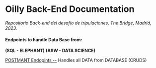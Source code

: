 # Oilly Back-End Documentation

*Repositorio Back-end del desafío de tripulaciones, The Bridge, Madrid, 2023.*

#### **Endpoints to handle Data Base from:**
**(SQL - ELEPHANT)**
**(ASW - DATA SCIENCE)**

[POSTMANT Endopints --](https://documenter.getpostman.com/view/26092524/2s93m612DD)
Handles all DATA from DATABASE (CRUDS)

